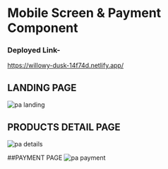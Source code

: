 # Mobile Screen & Payment Component

### Deployed Link- 
https://willowy-dusk-14f74d.netlify.app/

## LANDING PAGE
![pa landing](https://github.com/charlesgalwyn/Interview-Zag/assets/111170924/16759114-2445-4716-a939-f507b868b0e0)

## PRODUCTS DETAIL PAGE
![pa details](https://github.com/charlesgalwyn/Interview-Zag/assets/111170924/2d69111e-736d-4cbf-bec0-ae43977befa4)

##PAYMENT PAGE
![pa payment](https://github.com/charlesgalwyn/Interview-Zag/assets/111170924/95badf6e-a494-4f17-90d4-901495a677fa)


